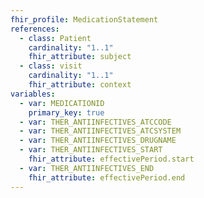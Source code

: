 ```yaml
---
fhir_profile: MedicationStatement
references:
  - class: Patient
    cardinality: "1..1"
    fhir_attribute: subject
  - class: visit
    cardinality: "1..1"
    fhir_attribute: context
variables:
  - var: MEDICATIONID
    primary_key: true
  - var: THER_ANTIINFECTIVES_ATCCODE
  - var: THER_ANTIINFECTIVES_ATCSYSTEM
  - var: THER_ANTIINFECTIVES_DRUGNAME
  - var: THER_ANTIINFECTIVES_START
    fhir_attribute: effectivePeriod.start
  - var: THER_ANTIINFECTIVES_END
    fhir_attribute: effectivePeriod.end
---
```


